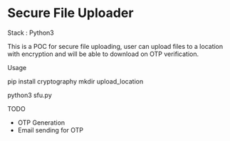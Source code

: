 # Secure File Uploader

Stack : Python3

This is a POC for secure file uploading, user can upload files to a location with encryption and will be able to download on OTP verification.

Usage

pip install cryptography
mkdir upload_location

python3 sfu.py

TODO
* OTP Generation
* Email sending for OTP
